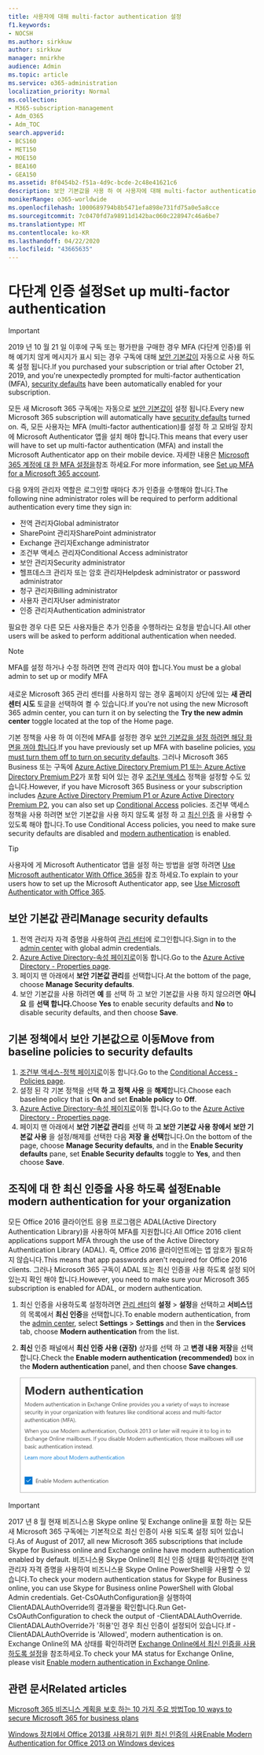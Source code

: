 ```yaml
---
title: 사용자에 대해 multi-factor authentication 설정
f1.keywords:
- NOCSH
ms.author: sirkkuw
author: sirkkuw
manager: mnirkhe
audience: Admin
ms.topic: article
ms.service: o365-administration
localization_priority: Normal
ms.collection:
- M365-subscription-management
- Adm_O365
- Adm_TOC
search.appverid:
- BCS160
- MET150
- MOE150
- BEA160
- GEA150
ms.assetid: 8f0454b2-f51a-4d9c-bcde-2c48e41621c6
description: 보안 기본값을 사용 하 여 사용자에 대해 multi-factor authentication을 설정 하는 방법을 알아봅니다.
monikerRange: o365-worldwide
ms.openlocfilehash: 1000689794b8b5471efa898e731fd75a0e5a8cce
ms.sourcegitcommit: 7c0470fd7a98911d142bac060c228947c46a6be7
ms.translationtype: MT
ms.contentlocale: ko-KR
ms.lasthandoff: 04/22/2020
ms.locfileid: "43665635"
---
```

# <a name="set-up-multi-factor-authentication"></a><span data-ttu-id="338d1-103">다단계 인증 설정</span><span class="sxs-lookup"><span data-stu-id="338d1-103">Set up multi-factor authentication</span></span>
  
> [!IMPORTANT]
> <span data-ttu-id="338d1-104">2019 년 10 월 21 일 이후에 구독 또는 평가판을 구매한 경우 MFA (다단계 인증)를 위해 예기치 않게 메시지가 표시 되는 경우 구독에 대해 [보안 기본값이](https://docs.microsoft.com/azure/active-directory/fundamentals/concept-fundamentals-security-defaults) 자동으로 사용 하도록 설정 됩니다.</span><span class="sxs-lookup"><span data-stu-id="338d1-104">If you purchased your subscription or trial after October 21, 2019, and you're unexpectedly prompted for multi-factor authentication (MFA), [security defaults](https://docs.microsoft.com/azure/active-directory/fundamentals/concept-fundamentals-security-defaults) have been automatically enabled for your subscription.</span></span>

<span data-ttu-id="338d1-105">모든 새 Microsoft 365 구독에는 자동으로 [보안 기본값이](https://docs.microsoft.com/azure/active-directory/fundamentals/concept-fundamentals-security-defaults) 설정 됩니다.</span><span class="sxs-lookup"><span data-stu-id="338d1-105">Every new Microsoft 365 subscription will automatically have [security defaults](https://docs.microsoft.com/azure/active-directory/fundamentals/concept-fundamentals-security-defaults) turned on.</span></span> <span data-ttu-id="338d1-106">즉, 모든 사용자는 MFA (multi-factor authentication)를 설정 하 고 모바일 장치에 Microsoft Authenticator 앱을 설치 해야 합니다.</span><span class="sxs-lookup"><span data-stu-id="338d1-106">This means that every user will have to set up multi-factor authentication (MFA) and install the Microsoft Authenticator app on their mobile device.</span></span> <span data-ttu-id="338d1-107">자세한 내용은 [Microsoft 365 계정에 대 한 MFA 설정을](https://support.office.com/article/ace1d096-61e5-449b-a875-58eb3d74de14)참조 하세요.</span><span class="sxs-lookup"><span data-stu-id="338d1-107">For more information, see [Set up MFA for a Microsoft 365 account](https://support.office.com/article/ace1d096-61e5-449b-a875-58eb3d74de14).</span></span>

<span data-ttu-id="338d1-108">다음 9개의 관리자 역할은 로그인할 때마다 추가 인증을 수행해야 합니다.</span><span class="sxs-lookup"><span data-stu-id="338d1-108">The following nine administrator roles will be required to perform additional authentication every time they sign in:</span></span>

- <span data-ttu-id="338d1-109">전역 관리자</span><span class="sxs-lookup"><span data-stu-id="338d1-109">Global administrator</span></span>
- <span data-ttu-id="338d1-110">SharePoint 관리자</span><span class="sxs-lookup"><span data-stu-id="338d1-110">SharePoint administrator</span></span>
- <span data-ttu-id="338d1-111">Exchange 관리자</span><span class="sxs-lookup"><span data-stu-id="338d1-111">Exchange administrator</span></span>
- <span data-ttu-id="338d1-112">조건부 액세스 관리자</span><span class="sxs-lookup"><span data-stu-id="338d1-112">Conditional Access administrator</span></span>
- <span data-ttu-id="338d1-113">보안 관리자</span><span class="sxs-lookup"><span data-stu-id="338d1-113">Security administrator</span></span>
- <span data-ttu-id="338d1-114">헬프데스크 관리자 또는 암호 관리자</span><span class="sxs-lookup"><span data-stu-id="338d1-114">Helpdesk administrator or password administrator</span></span>
- <span data-ttu-id="338d1-115">청구 관리자</span><span class="sxs-lookup"><span data-stu-id="338d1-115">Billing administrator</span></span>
- <span data-ttu-id="338d1-116">사용자 관리자</span><span class="sxs-lookup"><span data-stu-id="338d1-116">User administrator</span></span>
- <span data-ttu-id="338d1-117">인증 관리자</span><span class="sxs-lookup"><span data-stu-id="338d1-117">Authentication administrator</span></span>

<span data-ttu-id="338d1-118">필요한 경우 다른 모든 사용자들은 추가 인증을 수행하라는 요청을 받습니다.</span><span class="sxs-lookup"><span data-stu-id="338d1-118">All other users will be asked to perform additional authentication when needed.</span></span>

> [!NOTE]
> <span data-ttu-id="338d1-119">MFA를 설정 하거나 수정 하려면 전역 관리자 여야 합니다.</span><span class="sxs-lookup"><span data-stu-id="338d1-119">You must be a global admin to set up or modify MFA</span></span> <br><br>
> <span data-ttu-id="338d1-120">새로운 Microsoft 365 관리 센터를 사용하지 않는 경우 홈페이지 상단에 있는 **새 관리 센터 시도** 토글을 선택하여 켤 수 있습니다.</span><span class="sxs-lookup"><span data-stu-id="338d1-120">If you're not using the new Microsoft 365 admin center, you can turn it on by selecting the **Try the new admin center** toggle located at the top of the Home page.</span></span>

<span data-ttu-id="338d1-121">기본 정책을 사용 하 여 이전에 MFA를 설정한 경우 [보안 기본값을 설정 하려면 해당 화면을 꺼야 합니다](#move-from-baseline-policies-to-security-defaults).</span><span class="sxs-lookup"><span data-stu-id="338d1-121">If you have previously set up MFA with baseline policies, [you must turn them off to turn on security defaults](#move-from-baseline-policies-to-security-defaults).</span></span> <span data-ttu-id="338d1-122">그러나 Microsoft 365 Business 또는 구독에 [Azure Active Directory Premium P1 또는 Azure Active Directory Premium P2](https://azure.microsoft.com/pricing/details/active-directory/)가 포함 되어 있는 경우 [조건부 액세스](https://docs.microsoft.com/azure/active-directory/conditional-access/overview) 정책을 설정할 수도 있습니다.</span><span class="sxs-lookup"><span data-stu-id="338d1-122">However, if you have Microsoft 365 Business or your subscription includes [Azure Active Directory Premium P1 or Azure Active Directory Premium P2](https://azure.microsoft.com/pricing/details/active-directory/), you can also set up [Conditional Access](https://docs.microsoft.com/azure/active-directory/conditional-access/overview) policies.</span></span> <span data-ttu-id="338d1-123">조건부 액세스 정책을 사용 하려면 보안 기본값을 사용 하지 않도록 설정 하 고 [최신 인증](#enable-modern-authentication-for-your-organization) 을 사용할 수 있도록 해야 합니다.</span><span class="sxs-lookup"><span data-stu-id="338d1-123">To use Conditional Access policies, you need to make sure security defaults are disabled and [modern authentication](#enable-modern-authentication-for-your-organization) is enabled.</span></span>

> [!TIP]
> <span data-ttu-id="338d1-124">사용자에 게 Microsoft Authenticator 앱을 설정 하는 방법을 설명 하려면 [Use Microsoft authenticator With Office 365](https://support.office.com/article/use-microsoft-authenticator-with-office-365-1412611f-ad8d-43ab-807c-7965e5155411)을 참조 하세요.</span><span class="sxs-lookup"><span data-stu-id="338d1-124">To explain to your users how to set up the Microsoft Authenticator app, see [Use Microsoft Authenticator with Office 365](https://support.office.com/article/use-microsoft-authenticator-with-office-365-1412611f-ad8d-43ab-807c-7965e5155411).</span></span>

## <a name="manage-security-defaults"></a><span data-ttu-id="338d1-125">보안 기본값 관리</span><span class="sxs-lookup"><span data-stu-id="338d1-125">Manage security defaults</span></span>

1. <span data-ttu-id="338d1-126">전역 관리자 자격 증명을 사용하여 [관리 센터](https://go.microsoft.com/fwlink/p/?linkid=834822)에 로그인합니다.</span><span class="sxs-lookup"><span data-stu-id="338d1-126">Sign in to the [admin center](https://go.microsoft.com/fwlink/p/?linkid=834822) with global admin credentials.</span></span>
2. <span data-ttu-id="338d1-127">[Azure Active Directory-속성 페이지로](https://portal.azure.com/#blade/Microsoft_AAD_IAM/ActiveDirectoryMenuBlade/Properties)이동 합니다.</span><span class="sxs-lookup"><span data-stu-id="338d1-127">Go to the [Azure Active Directory - Properties page](https://portal.azure.com/#blade/Microsoft_AAD_IAM/ActiveDirectoryMenuBlade/Properties).</span></span>
3. <span data-ttu-id="338d1-128">페이지 맨 아래에서 **보안 기본값 관리**를 선택합니다.</span><span class="sxs-lookup"><span data-stu-id="338d1-128">At the bottom of the page, choose **Manage Security defaults**.</span></span>
4. <span data-ttu-id="338d1-129">보안 기본값을 사용 하려면 **예** 를 선택 하 고 보안 기본값을 사용 하지 않으려면 **아니요** 를 **선택 합니다.**</span><span class="sxs-lookup"><span data-stu-id="338d1-129">Choose **Yes** to enable security defaults and **No** to disable security defaults, and then choose **Save**.</span></span>

## <a name="move-from-baseline-policies-to-security-defaults"></a><span data-ttu-id="338d1-130">기본 정책에서 보안 기본값으로 이동</span><span class="sxs-lookup"><span data-stu-id="338d1-130">Move from baseline policies to security defaults</span></span>

1. <span data-ttu-id="338d1-131">[조건부 액세스-정책 페이지로](https://portal.azure.com/#blade/Microsoft_AAD_IAM/ConditionalAccessBlade/Policies)이동 합니다.</span><span class="sxs-lookup"><span data-stu-id="338d1-131">Go to the [Conditional Access - Policies page](https://portal.azure.com/#blade/Microsoft_AAD_IAM/ConditionalAccessBlade/Policies).</span></span>
2. <span data-ttu-id="338d1-132">설정 된 각 기본 정책을 선택 **하 고** **정책 사용** 을 **해제**합니다.</span><span class="sxs-lookup"><span data-stu-id="338d1-132">Choose each baseline policy that is **On** and set **Enable policy** to **Off**.</span></span>
3. <span data-ttu-id="338d1-133">[Azure Active Directory-속성 페이지로](https://portal.azure.com/#blade/Microsoft_AAD_IAM/ActiveDirectoryMenuBlade/Properties)이동 합니다.</span><span class="sxs-lookup"><span data-stu-id="338d1-133">Go to the [Azure Active Directory - Properties page](https://portal.azure.com/#blade/Microsoft_AAD_IAM/ActiveDirectoryMenuBlade/Properties).</span></span>
4. <span data-ttu-id="338d1-134">페이지 맨 아래에서 **보안 기본값 관리**를 선택 하 **고 보안 기본값 사용 창에서** **보안 기본값 사용** 을 설정/해제를 선택한 다음 **저장** **을 선택**합니다.</span><span class="sxs-lookup"><span data-stu-id="338d1-134">On the bottom of the page, choose **Manage Security defaults**, and in the **Enable Security defaults** pane, set **Enable Security defaults** toggle to **Yes**, and then choose **Save**.</span></span> 

## <a name="enable-modern-authentication-for-your-organization"></a><span data-ttu-id="338d1-135">조직에 대 한 최신 인증을 사용 하도록 설정</span><span class="sxs-lookup"><span data-stu-id="338d1-135">Enable modern authentication for your organization</span></span>

<span data-ttu-id="338d1-136">모든 Office 2016 클라이언트 응용 프로그램은 ADAL(Active Directory Authentication Library)을 사용하여 MFA를 지원합니다.</span><span class="sxs-lookup"><span data-stu-id="338d1-136">All Office 2016 client applications support MFA through the use of the Active Directory Authentication Library (ADAL).</span></span> <span data-ttu-id="338d1-137">즉, Office 2016 클라이언트에는 앱 암호가 필요하지 않습니다.</span><span class="sxs-lookup"><span data-stu-id="338d1-137">This means that app passwords aren't required for Office 2016 clients.</span></span> <span data-ttu-id="338d1-138">그러나 Microsoft 365 구독이 ADAL 또는 최신 인증을 사용 하도록 설정 되어 있는지 확인 해야 합니다.</span><span class="sxs-lookup"><span data-stu-id="338d1-138">However, you need to make sure your Microsoft 365 subscription is enabled for ADAL, or modern authentication.</span></span>

1. <span data-ttu-id="338d1-139">최신 인증을 사용하도록 설정하려면 [관리 센터](https://go.microsoft.com/fwlink/p/?linkid=834822)의 **설정** \> **설정**을 선택하고 **서비스**탭의 목록에서 **최신 인증**을 선택합니다.</span><span class="sxs-lookup"><span data-stu-id="338d1-139">To enable modern authentication, from the [admin center](https://go.microsoft.com/fwlink/p/?linkid=834822), select **Settings** \> **Settings** and then in the **Services** tab, choose **Modern authentication** from the list.</span></span>

2. <span data-ttu-id="338d1-140">**최신** 인증 패널에서 **최신 인증 사용 (권장)** 상자를 선택 하 고 **변경 내용 저장**을 선택 합니다.</span><span class="sxs-lookup"><span data-stu-id="338d1-140">Check the **Enable modern authentication (recommended)** box in the **Modern authentication** panel, and then choose **Save changes**.</span></span> 

    ![사용 확인란이 선택된 최신 인증 패널](../../media/enablemodernauth.png)
    
> [!IMPORTANT]
> <span data-ttu-id="338d1-142">2017 년 8 월 현재 비즈니스용 Skype online 및 Exchange online을 포함 하는 모든 새 Microsoft 365 구독에는 기본적으로 최신 인증이 사용 되도록 설정 되어 있습니다.</span><span class="sxs-lookup"><span data-stu-id="338d1-142">As of August of 2017, all new Microsoft 365 subscriptions that include Skype for Business online and Exchange online have modern authentication enabled by default.</span></span> <span data-ttu-id="338d1-143">비즈니스용 Skype Online의 최신 인증 상태를 확인하려면 전역 관리자 자격 증명을 사용하여 비즈니스용 Skype Online PowerShell을 사용할 수 있습니다.</span><span class="sxs-lookup"><span data-stu-id="338d1-143">To check your modern authentication status for Skype for Business online, you can use Skype for Business online PowerShell with Global Admin credentials.</span></span> <span data-ttu-id="338d1-144">Get-CsOAuthConfiguration을 실행하여ClientADALAuthOverride의 결과물을 확인합니다.</span><span class="sxs-lookup"><span data-stu-id="338d1-144">Run Get-CsOAuthConfiguration to check the output of -ClientADALAuthOverride.</span></span> <span data-ttu-id="338d1-145">ClientADALAuthOverride가 '허용'인 경우 최신 인증이 설정되어 있습니다.</span><span class="sxs-lookup"><span data-stu-id="338d1-145">If -ClientADALAuthOverride is 'Allowed', modern authentication is on.</span></span>
<span data-ttu-id="338d1-146">Exchange Online의 MA 상태를 확인하려면 [Exchange Online에서 최신 인증을 사용하도록 설정](https://docs.microsoft.com/exchange/clients-and-mobile-in-exchange-online/enable-or-disable-modern-authentication-in-exchange-online)을 참조하세요.</span><span class="sxs-lookup"><span data-stu-id="338d1-146">To check your MA status for Exchange Online, please visit [Enable modern authentication in Exchange Online](https://docs.microsoft.com/exchange/clients-and-mobile-in-exchange-online/enable-or-disable-modern-authentication-in-exchange-online).</span></span>

## <a name="related-articles"></a><span data-ttu-id="338d1-147">관련 문서</span><span class="sxs-lookup"><span data-stu-id="338d1-147">Related articles</span></span>

[<span data-ttu-id="338d1-148">Microsoft 365 비즈니스 계획을 보호 하는 10 가지 주요 방법</span><span class="sxs-lookup"><span data-stu-id="338d1-148">Top 10 ways to secure Microsoft 365 for business plans</span></span>](secure-your-business-data.md)

[<span data-ttu-id="338d1-149">Windows 장치에서 Office 2013를 사용하기 위한 최신 인증의 사용</span><span class="sxs-lookup"><span data-stu-id="338d1-149">Enable Modern Authentication for Office 2013 on Windows devices</span></span>](enable-modern-authentication.md)
